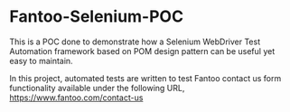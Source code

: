 # Fantoo-Selenium-POC
This is a POC done to demonstrate how a Selenium WebDriver Test Automation framework based on POM design pattern can be useful yet easy to maintain.

In this project, automated tests are written to test Fantoo contact us form functionality available under the following URL,
https://www.fantoo.com/contact-us
